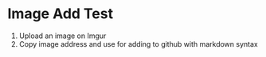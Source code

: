 # Image Add Test

1. Upload an image on Imgur
2. Copy image address and use for adding to github with markdown syntax
